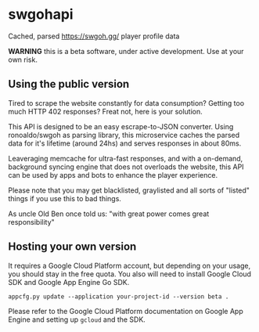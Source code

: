 # swgohapi

Cached, parsed https://swgoh.gg/ player profile data

**WARNING** this is a beta software, under active development. Use at your own risk.

## Using the public version

Tired to scrape the website constantly for data consumption?
Getting too much HTTP 402 responses? Freat not, here is your solution.

This API is designed to be an easy escrape-to-JSON converter.
Using ronoaldo/swgoh as parsing library, this microservice
caches the parsed data for it's lifetime (around 24hs) and
serves responses in about 80ms.

Leaveraging memcache for ultra-fast responses, and with a on-demand,
background syncing engine that does not overloads the website, this
API can be used by apps and bots to enhance the player experience.

Please note that you may get blacklisted, graylisted and all sorts
of "listed" things if you use this to bad things.

As uncle Old Ben once told us: "with great power comes great responsibility"

## Hosting your own version

It requires a Google Cloud Platform account, but depending on your
usage, you should stay in the free quota. You also will need to
install Google Cloud SDK and Google App Engine Go SDK.

    appcfg.py update --application your-project-id --version beta .

Please refer to the Google Cloud Platform documentation on Google
App Engine and setting up `gcloud` and the SDK.
